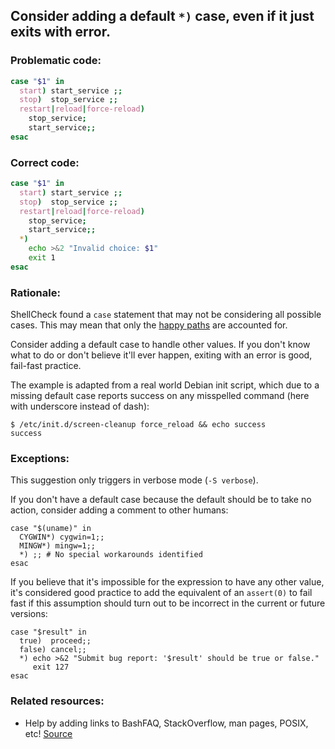 ## Consider adding a default `*)` case, even if it just exits with error.

### Problematic code:

```sh
case "$1" in
  start) start_service ;;
  stop)  stop_service ;;
  restart|reload|force-reload)
    stop_service;
    start_service;;
esac
```

### Correct code:

```sh
case "$1" in
  start) start_service ;;
  stop)  stop_service ;;
  restart|reload|force-reload)
    stop_service;
    start_service;;
  *)
    echo >&2 "Invalid choice: $1"
    exit 1
esac
```

### Rationale:

ShellCheck found a `case` statement that may not be considering all possible cases. This may mean that only the [happy paths](https://en.wikipedia.org/wiki/Happy_path) are accounted for.

Consider adding a default case to handle other values. If you don't know what to do or don't believe it'll ever happen, exiting with an error is good, fail-fast practice.

The example is adapted from a real world Debian init script, which due to a missing default case reports success on any misspelled command (here with underscore instead of dash):

```
$ /etc/init.d/screen-cleanup force_reload && echo success
success
```

### Exceptions:

This suggestion only triggers in verbose mode (`-S verbose`). 

If you don't have a default case because the default should be to take no action, consider adding a comment to other humans:

```
case "$(uname)" in
  CYGWIN*) cygwin=1;;
  MINGW*) mingw=1;;
  *) ;; # No special workarounds identified
esac
```

If you believe that it's impossible for the expression to have any other value, it's considered good practice to add the equivalent of an `assert(0)` to fail fast if this assumption should turn out to be incorrect in the current or future versions:

```
case "$result" in
  true)  proceed;;
  false) cancel;;
  *) echo >&2 "Submit bug report: '$result' should be true or false."
     exit 127
esac
```

### Related resources:

* Help by adding links to BashFAQ, StackOverflow, man pages, POSIX, etc!
[Source](https://github.com/koalaman/shellcheck/wiki/SC2249)

